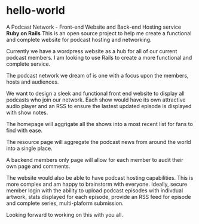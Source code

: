 # hello-world
A Podcast Network - Front-end Website and Back-end Hosting service **Ruby on Rails**
This is an open source project to help me create a functional and complete website for podcast hosting and networking. 

Currently we have a wordpress website as a hub for all of our current podcast members. I am looking to use Rails to create a more functional and complete service. 

The podcast network we dream of is one with a focus upon the members, hosts and audiences. 

We want to design a sleek and functional front end website to display all podcasts who join our network. Each show would have its own attractive audio player and an RSS to ensure the lastest updated episode is displayed with show notes. 

The homepage will aggrigate all the shows into a most recent list for fans to find with ease. 

The resource page will aggregate the podcast news from around the world into a single place.

A backend members only page will allow for each member to audit their own page and comments. 

The website would also be able to have podcast hosting capabilities. This is more complex and am happy to brainstorm with everyone. Ideally, secure member login with the ability to upload podcast episodes with indivdual artwork, stats displayed for each episode, provide an RSS feed for episode and complete series, multi-plaform submission. 

Looking forward to working on this with you all. 

